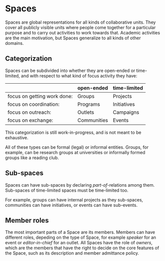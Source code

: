 # Spaces

Spaces are global representations for all kinds of collaborative units.
They cover all publicly visible units where people come together for a particular purpose and to carry out activities to work towards that.
Academic activities are the main motivation, but Spaces generalize to all kinds of other domains.

## Categorization

Spaces can be subdivided into whether they are open-ended or time-limited, and with respect to what kind of focus activity they have:

|| open-ended | time-limited |
| ------------- | ------------- | ------------- |
| focus on getting work done: | Groups | Projects |
| focus on coordination: | Programs | Initiatives |
| focus on outreach: | Outlets | Campaigns |
| focus on exchange: | Communities | Events |

This categorization is still work-in-progress, and is not meant to be exhaustive.

All of these types can be formal (legal) or informal entities. Groups, for example, can be research groups at universities or informally formed groups like a reading club.

## Sub-spaces

Spaces can have sub-spaces by declaring _part-of_-relations among them.
Sub-spaces of time-limited spaces must be time-limited too.

For example, groups can have internal projects as they sub-spaces, communities can have initiatives, or events can have sub-events.

## Member roles

The most important parts of a Space are its members.
Members can have different roles, depeding on the type of Space, for example _speaker_ for an event or _editor-in-chief_ for an outlet.
All Spaces have the role of _owners_, which are the members that have the right to decide on the core features of the Space, such as its description and member admittance policy.

